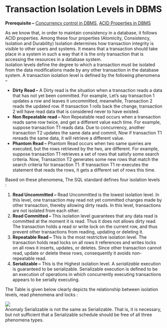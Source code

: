 ﻿# Transaction Isolation Levels in DBMS

**Prerequisite –**  [Concurrency control in DBMS](https://www.geeksforgeeks.org/concurrency-control-introduction/),  [ACID Properties in DBMS](https://www.geeksforgeeks.org/acid-properties-in-dbms/)

As we know that, in order to maintain consistency in a database, it follows ACID properties. Among these four properties (Atomicity, Consistency, Isolation and Durability) Isolation determines how transaction integrity is visible to other users and systems. It means that a transaction should take place in a system in such a way that it is the only transaction that is accessing the resources in a database system.  
Isolation levels define the degree to which a transaction must be isolated from the data modifications made by any other transaction in the database system. A transaction isolation level is defined by the following phenomena –

-   **Dirty Read –** A Dirty read is the situation when a transaction reads a data that has not yet been committed. For example, Let’s say transaction 1 updates a row and leaves it uncommitted, meanwhile, Transaction 2 reads the updated row. If transaction 1 rolls back the change, transaction 2 will have read data that is considered never to have existed.
-   **Non Repeatable read –** Non Repeatable read occurs when a transaction reads same row twice, and get a different value each time. For example, suppose transaction T1 reads data. Due to concurrency, another transaction T2 updates the same data and commit, Now if transaction T1 rereads the same data, it will retrieve a different value.
-   **Phantom Read –** Phantom Read occurs when two same queries are executed, but the rows retrieved by the two, are different. For example, suppose transaction T1 retrieves a set of rows that satisfy some search criteria. Now, Transaction T2 generates some new rows that match the search criteria for transaction T1. If transaction T1 re-executes the statement that reads the rows, it gets a different set of rows this time.

Based on these phenomena, The SQL standard defines four isolation levels :

1.  **Read Uncommitted –** Read Uncommitted is the lowest isolation level. In this level, one transaction may read not yet committed changes made by other transaction, thereby allowing dirty reads. In this level, transactions are not isolated from each other.
2.  **Read Committed –** This isolation level guarantees that any data read is committed at the moment it is read. Thus it does not allows dirty read. The transaction holds a read or write lock on the current row, and thus prevent other transactions from reading, updating or deleting it.
3.  **Repeatable Read –** This is the most restrictive isolation level. The transaction holds read locks on all rows it references and writes locks on all rows it inserts, updates, or deletes. Since other transaction cannot read, update or delete these rows, consequently it avoids non-repeatable read.
4.  **Serializable –** This is the Highest isolation level. A  _serializable_  execution is guaranteed to be serializable. Serializable execution is defined to be an execution of operations in which concurrently executing transactions appears to be serially executing.

The Table is given below clearly depicts the relationship between isolation levels, read phenomena and locks :

![](https://media.geeksforgeeks.org/wp-content/cdn-uploads/transactnLevel.png)  
Anomaly Serializable is not the same as Serializable. That is, it is necessary, but not sufficient that a Serializable schedule should be free of all three phenomena types.
